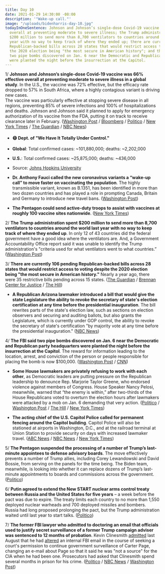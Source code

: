 ```yaml
---
title: Day 10
date: 2021-01-29 14:30:00 -08:00
description: '"Wake-up call."'
image: "/uploads/bidenharris-day-10.jpg"
todayInOneSentence: Johnson and Johnson’s single-dose Covid-19 vaccine was 66% effective
  overall at preventing moderate to severe illness; the Trump administration spent
  $200 million to send more than 8,700 ventilators to countries around the world last
  year with no way to keep track of where they ended up; there are currently 106 pending
  Republican-backed bills across 28 states that would restrict access to voting despite
  the 2020 election being "the most secure in American history"; and the FBI said
  two pipe bombs discovered on Jan. 6 near the Democratic and Republican party headquarters
  were planted the night before the insurrection at the Capitol.
---
```


1/ **Johnson and Johnson’s single-dose Covid-19 vaccine was 66% effective overall at preventing moderate to severe illness in a global study**. In the U.S., the vaccine was 72% effective, but the efficacy rate dropped to 57% in South Africa, where a highly contagious variant is driving new cases.\
The vaccine was particularly effective at stopping severe disease in all regions, preventing 85% of severe infections and 100% of hospitalizations and deaths. Johnson and Johnson said it planned to apply for emergency authorization of its vaccine from the FDA, putting it on track to receive clearance later in February. ([Washington Post](https://www.washingtonpost.com/health/2021/01/29/covid-vaccine-johnson-and-johnson/) / [Bloomberg](https://www.bloomberg.com/news/articles/2021-01-29/j-j-single-dose-vaccine-provides-strong-shield-against-covid-19?sref=MIBMEEoj) / [Politico](https://www.politico.com/news/2021/01/29/johnson-and-johnson-vaccine-efficacy-coronavirus-463732) / [New York Times](https://www.nytimes.com/2021/01/29/health/covid-vaccine-johnson-and-johnson-variants.html) / [The Guardian](https://www.theguardian.com/world/2021/jan/29/janssen-one-dose-vaccine-shown-to-work-against-covid) / [NBC News](https://www.nbcnews.com/health/health-news/j-j-vaccine-effective-against-covid-though-weaker-against-south-n1255400))

* #### 😷 Dept. of "We Have It Totally Under Control."

* **Global**: Total confirmed cases: \~101,880,000; deaths: \~2,202,000

* **U.S.**: Total confirmed cases: \~25,875,000; deaths: \~436,000

* Source: [Johns Hopkins University](https://coronavirus.jhu.edu/map.html)

* **Dr. Anthony Fauci called the new coronavirus variants a “wake-up call” to move faster on vaccinating the population**. The highly transmissible variant, known as B.1351, has been identified in more than two dozen countries and has played a role in prompting Canada, Britain and Germany to introduce new travel bans. ([Washington Post](https://www.washingtonpost.com/nation/2021/01/29/covid-coronavirus-updates/))

* **The Pentagon could send active-duty troops to assist with vaccines at roughly 100 vaccine sites nationwide**. ([New York Times](https://www.nytimes.com/2021/01/28/us/politics/coronavirus-fema-pentagon-vaccines.html))

2/ **The Trump administration spent $200 million to send more than 8,700 ventilators to countries around the world last year with no way to keep track of where they ended up**. In only 12 of 43 countries did the federal government have a good idea where the ventilators are. And, a Government Accountability Office report said it was unable to identify the Trump administration's "criteria used for what ventilators went to what countries.” ([Washington Post](https://www.washingtonpost.com/national-security/2021/01/29/usaid-trump-ventilators-watchdog/))

3/ **There are currently 106 pending Republican-backed bills across 28 states that would restrict access to voting despite the 2020 election being "the most secure in American history."** Nearly a year ago, there were 35 restrictive bills pending across 15 states. ([The Guardian](https://www.theguardian.com/us-news/2021/jan/28/republicans-considering-100-bills-restrict-voting-rights) / [Brennan Center for Justice](https://www.brennancenter.org/our-work/research-reports/voting-laws-roundup-2021) / [The Hill](https://thehill.com/homenews/state-watch/536195-georgia-state-republican-introduces-bill-requiring-two-copies-of-id-to))

* **A Republican Arizona lawmaker introduced a bill that would give the state Legislature the ability to revoke the secretary of state's election certification at any time before the presidential inauguration**. The bill rewrites parts of the state's election law, such as sections on election observers and securing and auditing ballots, but also grants the Legislature, which is currently under GOP control, the ability to revoke the secretary of state's certification "by majority vote at any time before the presidential inauguration." ([NBC News](https://www.nbcnews.com/politics/politics-news/arizona-gop-lawmaker-introduces-bill-give-legislature-power-toss-out-n1256097))

4/ **The FBI said two pipe bombs discovered on Jan. 6 near the Democratic and Republican party headquarters were planted the night before the insurrection at the Capitol**. The reward for information leading to the location, arrest, and conviction of the person or people responsible for placing the bomb is now $100,000. ([Washington Post](https://www.washingtonpost.com/investigations/2021/01/29/pipe-bomb-suspect-video/) / [CNN](https://www.cnn.com/2021/01/29/politics/washington-pipe-bombs-dnc-rnc/))

* **Some House lawmakers are privately refusing to work with each other**, as Democratic leaders are putting pressure on the Republican leadership to denounce Rep. Marjorie Taylor Greene, who endorsed violence against members of Congress. House Speaker Nancy Pelosi, meanwhile, warned that “the enemy is within,” after two-thirds of the House Republicans voted to overturn the election hours after lawmakers were attacked by a mob on Jan. 6 demanding that very action. ([Politico](https://www.politico.com/news/2021/01/29/congress-frustrations-capitol-riot-463619) / [Washington Post](https://www.washingtonpost.com/politics/hostility-between-congressional-republicans-and-democrats-reaches-new-lows-amid-growing-fears-of-violence/2021/01/28/28c8cde8-61a5-11eb-afbe-9a11a127d146_story.html) / [The Hill](https://thehill.com/homenews/administration/536410-the-memo-center-right-republicans-fear-party-headed-for-disaster?rl=1) / [New York Times](https://www.nytimes.com/2021/01/29/us/republicans-trump-capitol-riot.html))

* **The acting chief of the U.S. Capitol Police called for permanent fencing around the Capitol building**. Capitol Police will also be stationed at airports in Washington, D.C., and at the railroad terminal at Union Station to provide security on days with increased lawmaker travel. ([ABC News](https://abcnews.go.com/Politics/capitol-police-beef-lawmaker-travel-security-amid-domestic/story?id=75566209) / [NBC News](https://www.nbcnews.com/politics/congress/u-s-capitol-needs-permanent-fencing-around-complex-after-deadly-n1256068) / [New York Times](https://www.nytimes.com/2021/01/28/us/politics/capitol-riot-security.html))

5/ **The Pentagon suspended the processing of a number of Trump’s last-minute appointees to defense advisory boards**. The move effectively prevents a number of Trump allies, including Corey Lewandowski and David Bossie, from serving on the panels for the time being. The Biden team, meanwhile, is looking into whether it can replace dozens of Trump’s last-minute appointments to boards and commissions across the government. ([Politico](https://www.politico.com/news/2021/01/28/pentagon-suspends-trump-appointments-463601))

6/ **Putin agreed to extend the New START nuclear arms control treaty between Russia and the United States for five years** – a week before the pact was due to expire. The treaty limits each country to no more than 1,550 deployed nuclear warheads and 700 deployed missiles and bombers. Russia had long proposed prolonging the pact, but the Trump administration waited until last year to start talks. ([Politico](https://www.politico.com/news/2021/01/29/putin-russia-us-nuclear-arms-treaty-463779))

7/ **The former FBI lawyer who admitted to doctoring an email that officials used to justify secret surveillance of a former Trump campaign adviser was sentenced to 12 months of probation**. Kevin Clinesmith [admitted](https://whatthefuckjusthappenedtoday.com/2020/08/14/day-1303/) last August that he had [altered](https://whatthefuckjusthappenedtoday.com/2019/11/22/day-1037/#4-a-report-from-the-justice-departme) an internal FBI email in the course of seeking a court's permission to continue government surveillance of Carter Page, changing an e-mail about Page so that it said he was "not a source" for the CIA when he had been one. Prosecutors had asked that Clinesmith spend several months in prison for his crime. ([Politico](https://www.politico.com/news/2021/01/29/fbi-lawyer-trump-russia-probe-email-463750) / [NBC News](https://www.nbcnews.com/politics/justice-department/ex-fbi-lawyer-gets-probation-falsifying-carter-page-surveillance-application-n1256179) / [Washington Post](https://www.washingtonpost.com/national-security/kevin-clinesmith-fbi-john-durham/2021/01/28/b06e061c-618e-11eb-afbe-9a11a127d146_story.html))